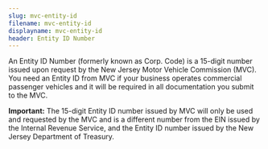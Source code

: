 ```yaml
---
slug: mvc-entity-id
filename: mvc-entity-id
displayname: mvc-entity-id
header: Entity ID Number
---
```


An Entity ID Number (formerly known as Corp. Code) is a 15-digit number issued upon request by the New Jersey Motor Vehicle Commission (MVC). You need an Entity ID from MVC if your business operates commercial passenger vehicles and it will be required in all documentation you submit to the MVC.

**Important:** The 15-digit Entity ID number issued by MVC will only be used and requested by the MVC and is a different number from the EIN issued by the Internal Revenue Service, and the Entity ID number issued by the New Jersey Department of Treasury.
